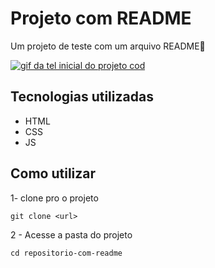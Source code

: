 # Projeto com README
Um projeto de teste com um arquivo README🚀

[<img src="./animacao-cod.gif" alt="gif da tel inicial do projeto cod">](https://www.callofduty.com/br/pt)

## Tecnologias utilizadas

- HTML
- CSS
- JS

## Como utilizar

1- clone pro o projeto
```
git clone <url>
```

2 - Acesse a pasta do projeto
```
cd repositorio-com-readme